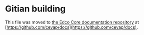 Gitian building
================

This file was moved to [the Edco Core documentation repository](https://github.com/cevap/docs/blob/master/gitian-building.md) at [https://github.com/cevap/docs](https://github.com/cevap/docs).
